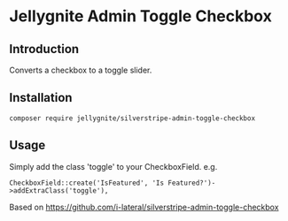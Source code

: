 # Jellygnite Admin Toggle Checkbox

## Introduction

Converts a checkbox to a toggle slider.


## Installation

```
composer require jellygnite/silverstripe-admin-toggle-checkbox
```

## Usage

Simply add the class 'toggle' to your CheckboxField. e.g.

```
CheckboxField::create('IsFeatured', 'Is Featured?')->addExtraClass('toggle'),
```


Based on https://github.com/i-lateral/silverstripe-admin-toggle-checkbox